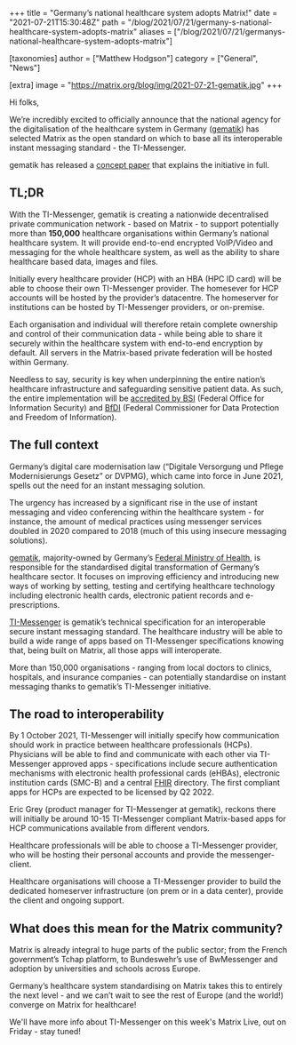 +++
title = "Germany’s national healthcare system adopts Matrix!"
date = "2021-07-21T15:30:48Z"
path = "/blog/2021/07/21/germany-s-national-healthcare-system-adopts-matrix"
aliases = ["/blog/2021/07/21/germanys-national-healthcare-system-adopts-matrix"]

[taxonomies]
author = ["Matthew Hodgson"]
category = ["General", "News"]

[extra]
image = "https://matrix.org/blog/img/2021-07-21-gematik.jpg"
+++

Hi folks,

We’re incredibly excited to officially announce that the national agency for
the digitalisation of the healthcare system in Germany ([gematik](http://gematik.de))
has selected Matrix as the open standard on which to base all its
interoperable instant messaging standard - the TI-Messenger.

gematik has released a [concept paper](https://fachportal.gematik.de/anwendungen/ti-messenger)
that explains the initiative in full.

## TL;DR

With the TI-Messenger, gematik is creating a nationwide decentralised private
communication network - based on Matrix - to support potentially more than
**150,000** healthcare organisations within Germany’s national healthcare system.
It will provide end-to-end encrypted VoIP/Video and messaging for the whole
healthcare system, as well as the ability to share healthcare based data,
images and files.

Initially every healthcare provider (HCP) with an HBA (HPC ID card) will be
able to choose their own TI-Messenger provider. The homesever for HCP
accounts will be hosted by the provider’s datacentre. The homeserver for
institutions can be hosted by TI-Messenger providers, or on-premise.

Each organisation and individual will therefore retain complete ownership and
control of their communication data - while being able to share it securely
within the healthcare system with end-to-end encryption by default. All
servers in the Matrix-based private federation will be hosted within
Germany.

Needless to say, security is key when underpinning the entire nation’s
healthcare infrastructure and safeguarding sensitive patient data. As such,
the entire implementation will be [accredited by BSI](https://www.bsi.bund.de/EN/Home/home_node.html)
(Federal Office for Information Security) and [BfDI](https://www.bfdi.bund.de/DE/Home/home_node.html)
(Federal Commissioner for Data Protection and Freedom of Information).

## The full context

Germany’s digital care modernisation law (“Digitale Versorgung und Pflege
Modernisierungs Gesetz” or DVPMG), which came into force in June 2021, spells
out  the need for an instant messaging solution.

The urgency has increased by a significant rise in the use of instant
messaging and video conferencing within the healthcare system - for instance,
the amount of medical practices using messenger services doubled in 2020
compared to 2018 (much of this using insecure messaging solutions).

[gematik](https://www.gematik.de/), majority-owned by Germany’s
[Federal Ministry of Health](https://www.bundesgesundheitsministerium.de/english-version.html),
is responsible for the standardised digital transformation of Germany’s
healthcare sector. It focuses on improving efficiency and introducing new
ways of working by setting, testing and certifying healthcare technology
including electronic health cards, electronic patient records and
e-prescriptions.

[TI-Messenger](https://www.gematik.de/anwendungen/ti-messenger/) is gematik’s
technical specification for an interoperable secure instant messaging
standard. The healthcare industry will be able to build a wide range of apps
based on TI-Messenger specifications knowing that, being built on Matrix, all
those apps will interoperate.

More than 150,000 organisations - ranging from local doctors to clinics,
hospitals, and insurance companies - can potentially standardise on instant
messaging thanks to gematik’s TI-Messenger initiative.

## The road to interoperability

By 1 October 2021, TI-Messenger will initially specify how communication
should work in practice between healthcare professionals (HCPs). Physicians
will be able to find and communicate with each other via TI-Messenger
approved apps - specifications include secure authentication mechanisms with
electronic health professional cards (eHBAs), electronic institution cards
(SMC-B) and a central [FHIR](https://hl7.org/FHIR/) directory. The first
compliant apps for HCPs are expected to be licensed by Q2 2022.

Eric Grey (product manager for TI-Messenger at gematik), reckons there will
initially be around 10-15 TI-Messenger compliant Matrix-based apps for HCP
communications available from different vendors.

Healthcare professionals will be able to choose a TI-Messenger provider, who
will be hosting their personal accounts and provide the messenger-client.

Healthcare organisations will choose a TI-Messenger provider to build the
dedicated homeserver infrastructure (on prem or in a data center), provide
the client and ongoing support.

## What does this mean for the Matrix community?

Matrix is already integral to huge parts of the public sector; from the French
government’s Tchap platform, to Bundeswehr’s use of BwMessenger and adoption
by universities and schools across Europe.

Germany’s healthcare system standardising on Matrix takes this to entirely the
next level - and we can’t wait to see the rest of Europe (and the world!)
converge on Matrix for healthcare!

We'll have more info about TI-Messenger on this week's Matrix Live, out on
Friday - stay tuned!
